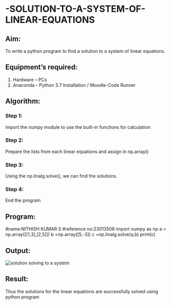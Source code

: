 # -SOLUTION-TO-A-SYSTEM-OF-LINEAR-EQUATIONS
## Aim:
To write a python program to find a solution to a system of linear equations.
## Equipment’s required:
1. 	Hardware – PCs
2. 	Anaconda – Python 3.7 Installation / Moodle-Code Runner
## Algorithm:
### Step 1: 
Import the numpy module to use the built-in functions for calculation
### Step 2: 
Prepare the lists from each linear equations and assign in np.array()
### Step 3: 
Using the np.linalg.solve(), we can find the solutions.
### Step 4: 
End the program
## Program:
#name:NITHISH KUMAR S
#reference no:23013506
import numpy as np
a = np.array([[1,3],[2,5]])
b =np.array([5,-3])
c =np.linalg.solve(a,b)
print(c)


## Output:
![solution solving to a system](https://github.com/nithish467/-SOLUTION-TO-A-SYSTEM-OF-LINEAR-EQUATIONS/assets/150232274/5f91461d-3b2f-41a0-8c40-3db740c5d044)

## Result: 
Thus the solutions for the linear equations are successfully solved using python program

